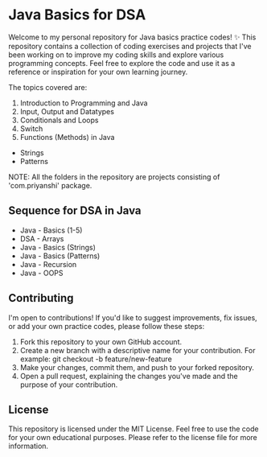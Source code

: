 # Java Basics for DSA
Welcome to my personal repository for Java basics practice codes! ✨ This repository contains a collection of coding exercises and projects that I've been working on to improve my coding skills and explore various programming concepts. Feel free to explore the code and use it as a reference or inspiration for your own learning journey.

The topics covered are:
1. Introduction to Programming and Java
2. Input, Output and Datatypes
3. Conditionals and Loops
4. Switch
5. Functions (Methods) in Java
-   Strings
-   Patterns

NOTE: All the folders in the repository are projects consisting of 'com.priyanshi' package.

## Sequence for DSA in Java
-   Java - Basics (1-5)
-   DSA  - Arrays
-   Java - Basics (Strings)
-   Java - Basics (Patterns)
-   Java - Recursion
-   Java - OOPS

## Contributing
I'm open to contributions! If you'd like to suggest improvements, fix issues, or add your own practice codes, please follow these steps:
1. Fork this repository to your own GitHub account.
2. Create a new branch with a descriptive name for your contribution.
   For example: git checkout -b feature/new-feature
3. Make your changes, commit them, and push to your forked repository.
4. Open a pull request, explaining the changes you've made and the purpose of your contribution.

## License
This repository is licensed under the MIT License. Feel free to use the code for your own educational purposes. Please refer to the license file for more information.
